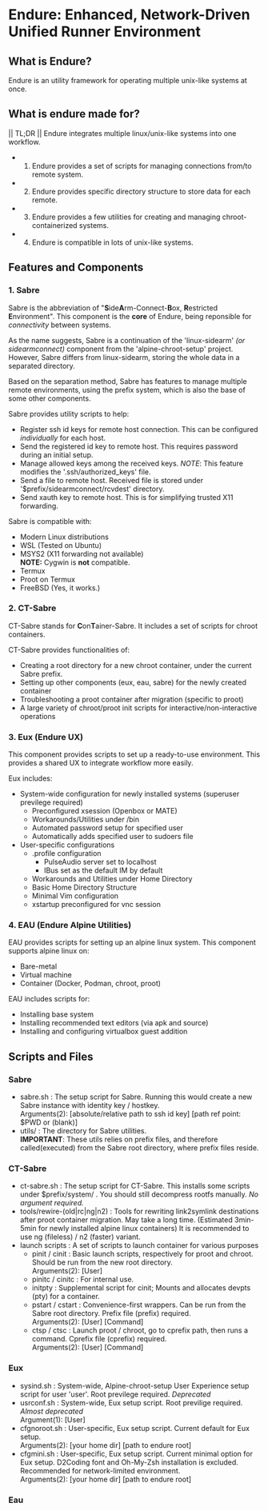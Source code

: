 # Endure: Enhanced, Network-Driven Unified Runner Environment
## What is Endure?
Endure is an utility framework for operating multiple unix-like systems at once.

## What is endure made for?
|| TL;DR || Endure integrates multiple linux/unix-like systems into one workflow.

- 1. Endure provides a set of scripts for managing connections from/to remote system.
- 2. Endure provides specific directory structure to store data for each remote.
- 3. Endure provides a few utilities for creating and managing chroot-containerized systems.
- 4. Endure is compatible in lots of unix-like systems.

## Features and Components
### 1. Sabre

   Sabre is the abbreviation of "**S**ide**A**rm-Connect-**B**ox, **R**estricted **E**nvironment". This component is the **core** of Endure, being reponsible for *connectivity* between systems.
   
   As the name suggests, Sabre is a continuation of the 'linux-sidearm' *(or sidearmconnect)* component from the 'alpine-chroot-setup' project. However, Sabre differs from linux-sidearm, storing the whole data in a separated directory.

   Based on the separation method, Sabre has features to manage multiple remote environments, using the prefix system, which is also the base of some other components.

   Sabre provides utility scripts to help:

   - Register ssh id keys for remote host connection. This can be configured *individually* for each host.
   - Send the registered id key to remote host. This requires password during an initial setup.
   - Manage allowed keys among the received keys.
     *NOTE*: This feature modifies the '.ssh/authorized\_keys' file.
   - Send a file to remote host. Received file is stored under '$prefix/sidearmconnect/rcvdest' directory.
   - Send xauth key to remote host. This is for simplifying trusted X11 forwarding.

   Sabre is compatible with:

   - Modern Linux distributions
   - WSL (Tested on Ubuntu)
   - MSYS2 (X11 forwarding not available) \
     **NOTE:** Cygwin is **not** compatible.
   - Termux
   - Proot on Termux
   - FreeBSD (Yes, it works.)

### 2. CT-Sabre

CT-Sabre stands for **C**on**T**ainer-Sabre. It includes a set of scripts for chroot containers.

CT-Sabre provides functionalities of:

   - Creating a root directory for a new chroot container, under the current Sabre prefix.
   - Setting up other components (eux, eau, sabre) for the newly created container
   - Troubleshooting a proot container after migration (specific to proot)
   - A large variety of chroot/proot init scripts for interactive/non-interactive operations

### 3. Eux (Endure UX)

This component provides scripts to set up a ready-to-use environment. This provides a shared UX to integrate workflow more easily.

Eux includes:

   - System-wide configuration for newly installed systems (superuser previlege required)
     - Preconfigured xsession (Openbox or MATE)
     - Workarounds/Utilities under /bin
     - Automated password setup for specified user
     - Automatically adds specified user to sudoers file
   - User-specific configurations
     - .profile configuration
       - PulseAudio server set to localhost
       - IBus set as the default IM by default
     - Workarounds and Utilities under Home Directory
     - Basic Home Directory Structure
     - Minimal Vim configuration
     - xstartup preconfigured for vnc session

### 4. EAU (Endure Alpine Utilities)

EAU provides scripts for setting up an alpine linux system. This component supports alpine linux on:
   - Bare-metal
   - Virtual machine
   - Container (Docker, Podman, chroot, proot)

EAU includes scripts for:
   - Installing base system
   - Installing recommended text editors (via apk and source)
   - Installing and configuring virtualbox guest addition

## Scripts and Files
### Sabre
- sabre.sh : The setup script for Sabre. Running this would create a new Sabre instance with identity key / hostkey. \
  Arguments(2): \[absolute/relative path to ssh id key] \[path ref point: $PWD or (blank)\]
- utils/ : The directory for Sabre utilities. \
  **IMPORTANT**: These utils relies on prefix files, and therefore called(executed) from the Sabre root directory, where prefix files reside.

### CT-Sabre
- ct-sabre.sh : The setup script for CT-Sabre. This installs some scripts under $prefix/system/ .  You should still decompress rootfs manually. *No argument required.*
- tools/rewire-(old|rc|ng|n2) : Tools for rewriting link2symlink destinations after proot container migration. May take a long time. (Estimated 3min-5min for newly installed alpine linux containers) It is recommended to use ng (fileless) / n2 (faster) variant.
- launch scripts : A set of scripts to launch container for various purposes
  - pinit / cinit : Basic launch scripts, respectively for proot and chroot. Should be run from the new root directory. \
    Arguments(2): \[User\]
  - pinitc / cinitc : For internal use.
  - initpty : Supplemental script for cinit; Mounts and allocates devpts (pty) for a container.
  - pstart / cstart : Convenience-first wrappers. Can be run from the Sabre root directory. Prefix file (prefix) required. \
    Arguments(2): \[User\] \[Command\]
  - ctsp / ctsc : Launch proot / chroot, go to cprefix path, then runs a command. Cprefix file (cprefix) required. \
    Arguments(2): \[User\] \[Command\]

### Eux
- sysind.sh : System-wide, Alpine-chroot-setup User Experience setup script for user 'user'. Root previlege required. *Deprecated*
- usrconf.sh : System-wide, Eux setup script. Root previlige required. *Almost deprecated* \
  Argument(1): \[User\]
- cfgnoroot.sh : User-specific, Eux setup script. Current default for Eux setup. \
  Arguments(2): \[your home dir\] \[path to endure root\]
- cfgmini.sh : User-specific, Eux setup script. Current minimal option for Eux setup. D2Coding font and Oh-My-Zsh installation is excluded. Recommended for network-limited environment. \
  Arguments(2): \[your home dir\] \[path to endure root\]

### Eau

